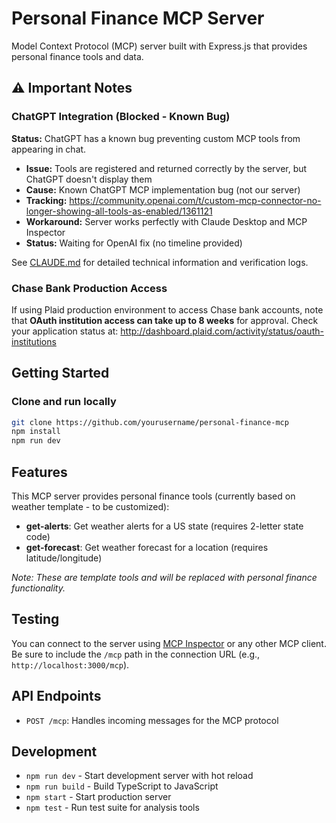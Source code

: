 # Personal Finance MCP Server

Model Context Protocol (MCP) server built with Express.js that provides personal finance tools and data.

## ⚠️ Important Notes

### ChatGPT Integration (Blocked - Known Bug)

**Status:** ChatGPT has a known bug preventing custom MCP tools from appearing in chat.

- **Issue:** Tools are registered and returned correctly by the server, but ChatGPT doesn't display them
- **Cause:** Known ChatGPT MCP implementation bug (not our server)
- **Tracking:** https://community.openai.com/t/custom-mcp-connector-no-longer-showing-all-tools-as-enabled/1361121
- **Workaround:** Server works perfectly with Claude Desktop and MCP Inspector
- **Status:** Waiting for OpenAI fix (no timeline provided)

See [CLAUDE.md](CLAUDE.md) for detailed technical information and verification logs.

### Chase Bank Production Access
If using Plaid production environment to access Chase bank accounts, note that **OAuth institution access can take up to 8 weeks** for approval. Check your application status at: http://dashboard.plaid.com/activity/status/oauth-institutions

## Getting Started

### Clone and run locally

```bash
git clone https://github.com/yourusername/personal-finance-mcp
npm install
npm run dev
```

## Features

This MCP server provides personal finance tools (currently based on weather template - to be customized):

- **get-alerts**: Get weather alerts for a US state (requires 2-letter state code)
- **get-forecast**: Get weather forecast for a location (requires latitude/longitude)

_Note: These are template tools and will be replaced with personal finance functionality._

## Testing

You can connect to the server using [MCP Inspector](https://modelcontextprotocol.io/docs/tools/inspector) or any other MCP client.
Be sure to include the `/mcp` path in the connection URL (e.g., `http://localhost:3000/mcp`).

## API Endpoints

- `POST /mcp`: Handles incoming messages for the MCP protocol

## Development

- `npm run dev` - Start development server with hot reload
- `npm run build` - Build TypeScript to JavaScript
- `npm start` - Start production server
- `npm test` - Run test suite for analysis tools
